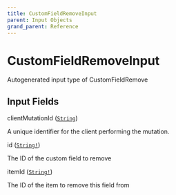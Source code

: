 ```yaml
---
title: CustomFieldRemoveInput
parent: Input Objects
grand_parent: Reference
---
```


<h1>CustomFieldRemoveInput</h1>

Autogenerated input type of CustomFieldRemove

<h2>Input Fields</h2>

<div class="field-entry ">
  <span id="client_mutation_id" class="field-name anchored">clientMutationId (<code><a href="/docs/reference/scalar/string">String</a></code>)</span>

  <div class="description-wrapper">
   <p>A unique identifier for the client performing the mutation.</p>

  </div>
</div>

<div class="field-entry ">
  <span id="id" class="field-name anchored">id (<code><a href="/docs/reference/scalar/string">String!</a></code>)</span>

  <div class="description-wrapper">
   <p>The ID of the custom field to remove</p>

  </div>
</div>

<div class="field-entry ">
  <span id="item_id" class="field-name anchored">itemId (<code><a href="/docs/reference/scalar/string">String!</a></code>)</span>

  <div class="description-wrapper">
   <p>The ID of the item to remove this field from</p>

  </div>
</div>

